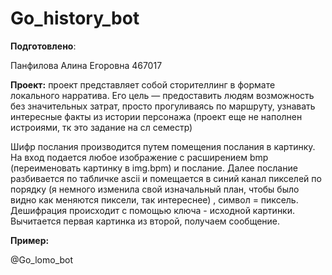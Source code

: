 # Go_history_bot
__Подготовлено__:

Панфилова Алина Егоровна 467017

__Проект:__ проект представляет собой сторителлинг в формате локального нарратива. Его цель — предоставить людям возможность без значительных затрат, просто прогуливаясь по маршруту, узнавать интересные факты из истории персонажа (проект еще не наполнен истроиями, тк это задание на сл семестр)

Шифр послания производится путем помещения послания в картинку. На вход подается любое изображение с расширением bmp (переименовать картинку в img.bpm) и послание. Далее послание разбивается по табличке ascii и помещается в синий канал пикселей по порядку (я немного изменила свой изначальный план, чтобы было видно как меняются пиксели, так интереснее) , символ = пиксель. Дешифрация происходит с помощью ключа - исходной картинки. Вычитается первая картинка из второй, получаем сообщение. 

__Пример:__

@Go_lomo_bot

